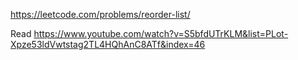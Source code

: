 https://leetcode.com/problems/reorder-list/  
  
Read https://www.youtube.com/watch?v=S5bfdUTrKLM&list=PLot-Xpze53ldVwtstag2TL4HQhAnC8ATf&index=46